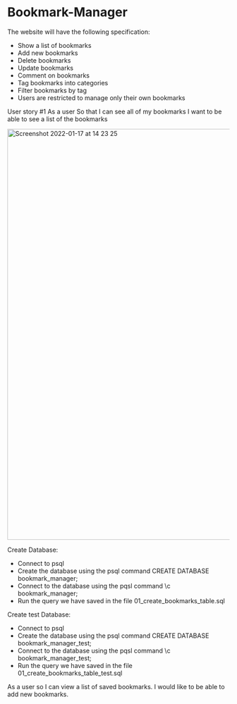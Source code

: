 # Bookmark-Manager

The website will have the following specification:

* Show a list of bookmarks
* Add new bookmarks
* Delete bookmarks
* Update bookmarks
* Comment on bookmarks
* Tag bookmarks into categories
* Filter bookmarks by tag
* Users are restricted to manage only their own bookmarks


User story #1
As a user
So that I can see all of my bookmarks
I want to be able to see a list of the bookmarks

<img width="933" alt="Screenshot 2022-01-17 at 14 23 25" src="https://user-images.githubusercontent.com/95214579/149787066-efbc9c00-6b8c-4a9f-8b7c-3db0ba99bc41.png">

Create Database:

* Connect to psql
* Create the database using the psql command CREATE DATABASE bookmark_manager;
* Connect to the database using the pqsl command \c bookmark_manager;
* Run the query we have saved in the file 01_create_bookmarks_table.sql

Create test Database:

* Connect to psql
* Create the database using the psql command CREATE DATABASE bookmark_manager_test;
* Connect to the database using the pqsl command \c bookmark_manager_test;
* Run the query we have saved in the file 01_create_bookmarks_table_test.sql


As a user 
so I can view a list of saved bookmarks. 
I would like to be able to add new bookmarks. 